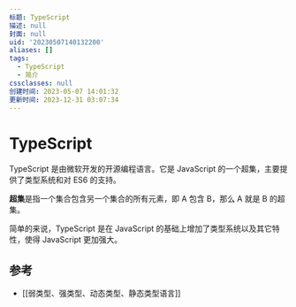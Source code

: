 ```yaml
---
标题: TypeScript
描述: null
封面: null
uid: '20230507140132200'
aliases: []
tags:
  - TypeScript
  - 简介
cssclasses: null
创建时间: 2023-05-07 14:01:32
更新时间: 2023-12-31 03:07:34
---
```


# TypeScript

TypeScript 是由微软开发的开源编程语言。它是 JavaScript 的一个超集，主要提供了类型系统和对 ES6 的支持。

**超集**是指一个集合包含另一个集合的所有元素，即 A 包含 B，那么 A 就是 B 的超集。

简单的来说，TypeScript 是在 JavaScript 的基础上增加了类型系统以及其它特性，使得 JavaScript 更加强大。

## 参考

- [[弱类型、强类型、动态类型、静态类型语言]]
